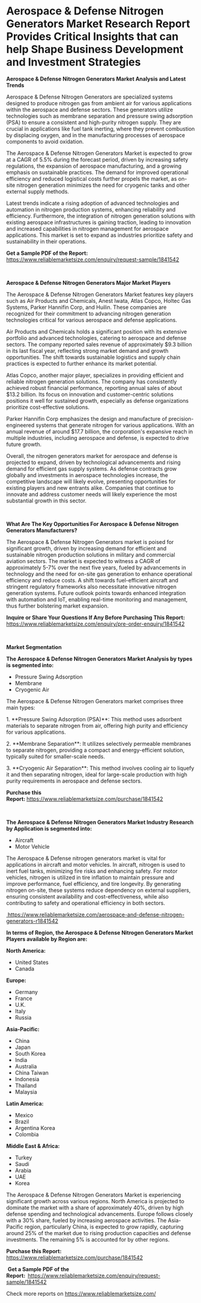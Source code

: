 <p><h1>Aerospace & Defense Nitrogen Generators Market Research Report Provides Critical Insights that can help Shape Business Development and Investment Strategies</h1></p><p><strong>Aerospace & Defense Nitrogen Generators Market Analysis and Latest Trends</strong></p>
<p><p>Aerospace & Defense Nitrogen Generators are specialized systems designed to produce nitrogen gas from ambient air for various applications within the aerospace and defense sectors. These generators utilize technologies such as membrane separation and pressure swing adsorption (PSA) to ensure a consistent and high-purity nitrogen supply. They are crucial in applications like fuel tank inerting, where they prevent combustion by displacing oxygen, and in the manufacturing processes of aerospace components to avoid oxidation.</p><p>The Aerospace & Defense Nitrogen Generators Market is expected to grow at a CAGR of 5.5% during the forecast period, driven by increasing safety regulations, the expansion of aerospace manufacturing, and a growing emphasis on sustainable practices. The demand for improved operational efficiency and reduced logistical costs further propels the market, as on-site nitrogen generation minimizes the need for cryogenic tanks and other external supply methods.</p><p>Latest trends indicate a rising adoption of advanced technologies and automation in nitrogen production systems, enhancing reliability and efficiency. Furthermore, the integration of nitrogen generation solutions with existing aerospace infrastructures is gaining traction, leading to innovation and increased capabilities in nitrogen management for aerospace applications. This market is set to expand as industries prioritize safety and sustainability in their operations.</p></p>
<p><strong>Get a Sample PDF of the Report:&nbsp;</strong> <a href="https://www.reliablemarketsize.com/enquiry/request-sample/1841542?utm_campaign=3248&utm_medium=2&utm_source=Github&utm_content=ia&utm_term=12042025&utm_id=aerospace-defense-nitrogen-generators">https://www.reliablemarketsize.com/enquiry/request-sample/1841542</a></p>
<p>&nbsp;</p>
<p><strong>Aerospace & Defense Nitrogen Generators Major Market Players</strong></p>
<p><p>The Aerospace & Defense Nitrogen Generators Market features key players such as Air Products and Chemicals, Anest Iwata, Atlas Copco, Holtec Gas Systems, Parker Hannifin Corp, and Huilin. These companies are recognized for their commitment to advancing nitrogen generation technologies critical for various aerospace and defense applications.</p><p>Air Products and Chemicals holds a significant position with its extensive portfolio and advanced technologies, catering to aerospace and defense sectors. The company reported sales revenue of approximately $9.3 billion in its last fiscal year, reflecting strong market demand and growth opportunities. The shift towards sustainable logistics and supply chain practices is expected to further enhance its market potential.</p><p>Atlas Copco, another major player, specializes in providing efficient and reliable nitrogen generation solutions. The company has consistently achieved robust financial performance, reporting annual sales of about $13.2 billion. Its focus on innovation and customer-centric solutions positions it well for sustained growth, especially as defense organizations prioritize cost-effective solutions.</p><p>Parker Hannifin Corp emphasizes the design and manufacture of precision-engineered systems that generate nitrogen for various applications. With an annual revenue of around $17.7 billion, the corporation's expansive reach in multiple industries, including aerospace and defense, is expected to drive future growth.</p><p>Overall, the nitrogen generators market for aerospace and defense is projected to expand, driven by technological advancements and rising demand for efficient gas supply systems. As defense contracts grow globally and investments in aerospace technologies increase, the competitive landscape will likely evolve, presenting opportunities for existing players and new entrants alike. Companies that continue to innovate and address customer needs will likely experience the most substantial growth in this sector.</p></p>
<p>&nbsp;</p>
<p><strong>What Are The Key Opportunities For Aerospace & Defense Nitrogen Generators Manufacturers?</strong></p>
<p><p>The Aerospace & Defense Nitrogen Generators market is poised for significant growth, driven by increasing demand for efficient and sustainable nitrogen production solutions in military and commercial aviation sectors. The market is expected to witness a CAGR of approximately 5-7% over the next five years, fueled by advancements in technology and the need for on-site gas generation to enhance operational efficiency and reduce costs. A shift towards fuel-efficient aircraft and stringent regulatory frameworks also necessitate innovative nitrogen generation systems. Future outlook points towards enhanced integration with automation and IoT, enabling real-time monitoring and management, thus further bolstering market expansion.</p></p>
<p><strong>Inquire or Share Your Questions If Any Before Purchasing This Report:</strong> <a href="https://www.reliablemarketsize.com/enquiry/pre-order-enquiry/1841542?utm_campaign=3248&utm_medium=2&utm_source=Github&utm_content=ia&utm_term=12042025&utm_id=aerospace-defense-nitrogen-generators">https://www.reliablemarketsize.com/enquiry/pre-order-enquiry/1841542</a></p>
<p>&nbsp;</p>
<p><strong>Market Segmentation</strong></p>
<p><strong>The Aerospace & Defense Nitrogen Generators Market Analysis by types is segmented into:</strong></p>
<p><ul><li>Pressure Swing Adsorption</li><li>Membrane</li><li>Cryogenic Air</li></ul></p>
<p><p>The Aerospace & Defense Nitrogen Generators market comprises three main types: </p><p>1. **Pressure Swing Adsorption (PSA)**: This method uses adsorbent materials to separate nitrogen from air, offering high purity and efficiency for various applications.</p><p>2. **Membrane Separation**: It utilizes selectively permeable membranes to separate nitrogen, providing a compact and energy-efficient solution, typically suited for smaller-scale needs.</p><p>3. **Cryogenic Air Separation**: This method involves cooling air to liquefy it and then separating nitrogen, ideal for large-scale production with high purity requirements in aerospace and defense sectors.</p></p>
<p><strong>Purchase this Report:&nbsp;</strong><a href="https://www.reliablemarketsize.com/purchase/1841542?utm_campaign=3248&utm_medium=2&utm_source=Github&utm_content=ia&utm_term=12042025&utm_id=aerospace-defense-nitrogen-generators">https://www.reliablemarketsize.com/purchase/1841542</a></p>
<p>&nbsp;</p>
<p><strong>The Aerospace & Defense Nitrogen Generators Market Industry Research by Application is segmented into:</strong></p>
<p><ul><li>Aircraft</li><li>Motor Vehicle</li></ul></p>
<p><p>The Aerospace & Defense nitrogen generators market is vital for applications in aircraft and motor vehicles. In aircraft, nitrogen is used to inert fuel tanks, minimizing fire risks and enhancing safety. For motor vehicles, nitrogen is utilized in tire inflation to maintain pressure and improve performance, fuel efficiency, and tire longevity. By generating nitrogen on-site, these systems reduce dependency on external suppliers, ensuring consistent availability and cost-effectiveness, while also contributing to safety and operational efficiency in both sectors.</p></p>
<p><a href="https://www.reliablemarketsize.com/aerospace-and-defense-nitrogen-generators-r1841542?utm_campaign=3248&utm_medium=2&utm_source=Github&utm_content=ia&utm_term=12042025&utm_id=aerospace-defense-nitrogen-generators">&nbsp;https://www.reliablemarketsize.com/aerospace-and-defense-nitrogen-generators-r1841542</a></p>
<p><strong>In terms of Region, the Aerospace & Defense Nitrogen Generators Market Players available by Region are:</strong></p>
<p>
    <p> <strong> North America: </strong>
        <ul>
            <li>United States</li>
            <li>Canada</li>
        </ul>
        </p> 
    <p> <strong> Europe: </strong>
        <ul>
            <li>Germany</li>
            <li>France</li>
            <li>U.K.</li>
            <li>Italy</li>
            <li>Russia</li>
        </ul>
        </p> 
    <p> <strong> Asia-Pacific: </strong>
        <ul>
            <li>China</li>
            <li>Japan</li>
            <li>South Korea</li>
            <li>India</li>
            <li>Australia</li>
            <li>China Taiwan</li>
            <li>Indonesia</li>
            <li>Thailand</li>
            <li>Malaysia</li>
        </ul>
        </p> 
    <p> <strong> Latin America: </strong>
        <ul>
            <li>Mexico</li>
            <li>Brazil</li>
            <li>Argentina Korea</li>
            <li>Colombia</li>
        </ul>
        </p> 
    <p> <strong> Middle East & Africa: </strong>
        <ul>
            <li>Turkey</li>
            <li>Saudi</li>
            <li>Arabia</li>
            <li>UAE</li>
            <li>Korea</li>
        </ul>
    </p>
    </p>
<p><p>The Aerospace & Defense Nitrogen Generators Market is experiencing significant growth across various regions. North America is projected to dominate the market with a share of approximately 40%, driven by high defense spending and technological advancements. Europe follows closely with a 30% share, fueled by increasing aerospace activities. The Asia-Pacific region, particularly China, is expected to grow rapidly, capturing around 25% of the market due to rising production capacities and defense investments. The remaining 5% is accounted for by other regions.</p></p>
<p><strong>Purchase this Report: </strong><a href="https://www.reliablemarketsize.com/purchase/1841542?utm_campaign=3248&utm_medium=2&utm_source=Github&utm_content=ia&utm_term=12042025&utm_id=aerospace-defense-nitrogen-generators">https://www.reliablemarketsize.com/purchase/1841542</a></p>
<p>&nbsp;<strong>Get a Sample PDF of the Report:&nbsp;&nbsp;</strong><a href="https://www.reliablemarketsize.com/enquiry/request-sample/1841542?utm_campaign=3248&utm_medium=2&utm_source=Github&utm_content=ia&utm_term=12042025&utm_id=aerospace-defense-nitrogen-generators">https://www.reliablemarketsize.com/enquiry/request-sample/1841542</a></p>
<p><strong></strong></p>
<p>Check more reports on <a href="https://www.reliablemarketsize.com/?utm_campaign=3248&utm_medium=2&utm_source=Github&utm_content=ia&utm_term=12042025&utm_id=aerospace-defense-nitrogen-generators">https://www.reliablemarketsize.com/</a></p>